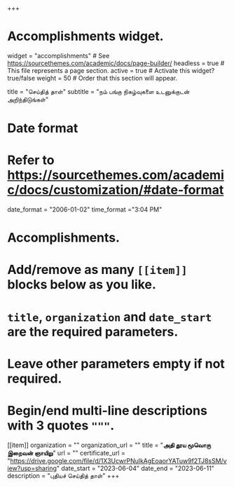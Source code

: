 +++
# Accomplishments widget.
widget = "accomplishments"  # See https://sourcethemes.com/academic/docs/page-builder/
headless = true  # This file represents a page section.
active = true  # Activate this widget? true/false
weight = 50  # Order that this section will appear.

title = "செய்தித் தாள்"
subtitle = "நம் பங்கு நிகழ்வுகளை உடனுக்குடன் அறிந்திடுங்கள்"

# Date format
#   Refer to https://sourcethemes.com/academic/docs/customization/#date-format
date_format = "2006-01-02"
time_format ="3:04 PM"

# Accomplishments.
#   Add/remove as many `[[item]]` blocks below as you like.
#   `title`, `organization` and `date_start` are the required parameters.
#   Leave other parameters empty if not required.
#   Begin/end multi-line descriptions with 3 quotes `"""`.


[[item]]
  organization = ""
  organization_url = ""
  title = "**அதி தூய மூவொரு இறைவன் ஞாயிறு**"
  url = ""
  certificate_url = "https://drive.google.com/file/d/1X3UcwrPNulkAgEoaorYATuw9f2TJ8sSM/view?usp=sharing"
  date_start = "2023-06-04"
  date_end = "2023-06-11"
  description = "புதியச் செய்தித் தாள்"
+++

